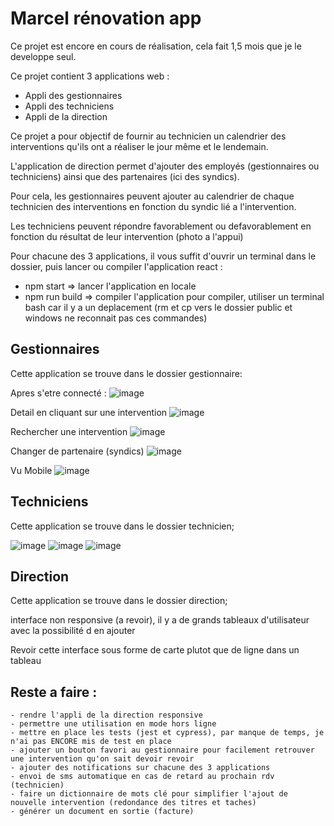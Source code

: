 # Marcel rénovation app

Ce projet est encore en cours de réalisation, cela fait 1,5 mois que je le developpe seul.

Ce projet contient 3 applications web :
- Appli des gestionnaires
- Appli des techniciens
- Appli de la direction

Ce projet a pour objectif de fournir au technicien un calendrier des interventions qu'ils ont a réaliser le jour même et le lendemain.

L'application de direction permet d'ajouter des employés (gestionnaires ou techniciens) ainsi que des partenaires (ici des syndics).

Pour cela, les gestionnaires peuvent ajouter au calendrier de chaque technicien des interventions en fonction du syndic lié a l'intervention.

Les techniciens peuvent répondre favorablement ou defavorablement en fonction du résultat de leur intervention (photo a l'appui)

Pour chacune des 3 applications, il vous suffit d'ouvrir un terminal dans le dossier, puis lancer ou compiler l'application react :
- npm start => lancer l'application en locale
- npm run build => compiler l'application 
pour compiler, utiliser un terminal bash car il y a un deplacement (rm et cp vers le dossier public et windows ne reconnait pas ces commandes)

## Gestionnaires

Cette application se trouve dans le dossier gestionnaire:

Apres s'etre connecté :
![image](https://github.com/davidaverbouch/marcelRenov/blob/master/gestionnaire1.png)

Detail en cliquant sur une intervention
![image](https://github.com/davidaverbouch/marcelRenov/blob/master/gestionnaire2.png)

Rechercher une intervention
![image](https://github.com/davidaverbouch/marcelRenov/blob/master/gestionnaire3.png)

Changer de partenaire (syndics)
![image](https://github.com/davidaverbouch/marcelRenov/blob/master/gestionnaire4.png)

Vu Mobile
![image](https://github.com/davidaverbouch/marcelRenov/blob/master/gestionnaire5.png)

## Techniciens

Cette application se trouve dans le dossier technicien;

![image](https://github.com/davidaverbouch/marcelRenov/blob/master/technicien1.png)
![image](https://github.com/davidaverbouch/marcelRenov/blob/master/technicien2.png)
![image](https://github.com/davidaverbouch/marcelRenov/blob/master/technicien3.png)

## Direction

Cette application se trouve dans le dossier direction;

interface non responsive (a revoir), il y a de grands tableaux d'utilisateur avec la possibilité d en ajouter

Revoir cette interface sous forme de carte plutot que de ligne dans un tableau


## Reste a faire :

    - rendre l'appli de la direction responsive
    - permettre une utilisation en mode hors ligne
    - mettre en place les tests (jest et cypress), par manque de temps, je n'ai pas ENCORE mis de test en place
    - ajouter un bouton favori au gestionnaire pour facilement retrouver une intervention qu'on sait devoir revoir
    - ajouter des notifications sur chacune des 3 applications
    - envoi de sms automatique en cas de retard au prochain rdv (technicien)
    - faire un dictionnaire de mots clé pour simplifier l'ajout de nouvelle intervention (redondance des titres et taches)
    - générer un document en sortie (facture)